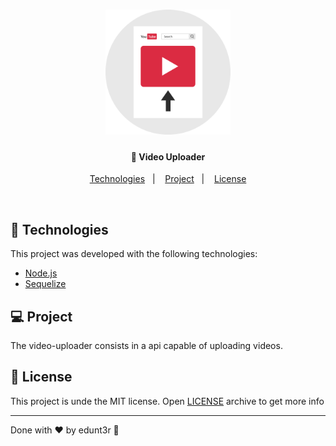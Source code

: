 <h1 align="center">
    <img alt="FinalAssignment" title="#chat" src="video-uploader.svg" width="200px" />
</h1>

<h4 align="center">
  🚀 Video Uploader
</h4>

<p align="center">
  <a href="#-technologies">Technologies</a>&nbsp;&nbsp;&nbsp;|&nbsp;&nbsp;&nbsp;
  <a href="#-project">Project</a>&nbsp;&nbsp;&nbsp;|&nbsp;&nbsp;&nbsp;
  <a href="#memo-license">License</a>
</p>

<br>

## 🚀 Technologies

This project was developed with the following technologies:

- [Node.js](https://nodejs.org/en/)
- [Sequelize](https://sequelize.org/)

## 💻 Project

The video-uploader consists in a api capable of uploading videos.

## :memo: License

This project is unde the MIT license. Open [LICENSE](LICENSE.md) archive to get more info

---

Done with ♥ by edunt3r :wave:
